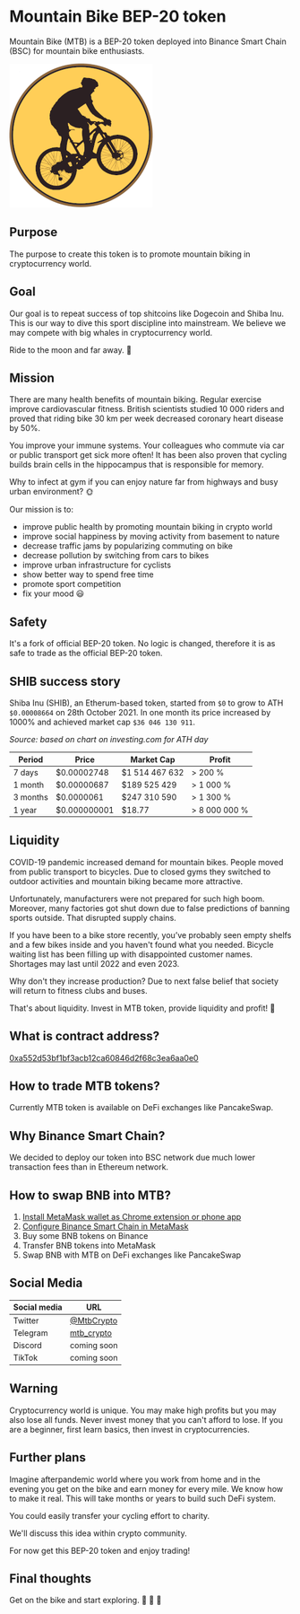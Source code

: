 # Mountain Bike BEP-20 token
Mountain Bike (MTB) is a BEP-20 token deployed into Binance Smart Chain (BSC) for mountain bike enthusiasts.

![MTB token](images/mtbcoin_256x256.png)

## Purpose

The purpose to create this token is to promote mountain biking in cryptocurrency world.

## Goal

Our goal is to repeat success of top shitcoins like Dogecoin and Shiba Inu. This is our way to dive this sport discipline into mainstream. We believe we may compete with big whales in cryptocurrency world.

Ride to the moon and far away. :rocket:

## Mission

There are many health benefits of mountain biking. Regular exercise improve cardiovascular fitness. British scientists studied 10 000 riders and proved that riding bike 30 km per week decreased coronary heart disease by 50%.

You improve your immune systems. Your colleagues who commute via car or public transport get sick more often! It has been also proven that cycling builds brain cells in the hippocampus that is responsible for memory.

Why to infect at gym if you can enjoy nature far from highways and busy urban environment? :sun_with_face:

Our mission is to:
* improve public health by promoting mountain biking in crypto world
* improve social happiness by moving activity from basement to nature
* decrease traffic jams by popularizing commuting on bike
* decrease pollution by switching from cars to bikes
* improve urban infrastructure for cyclists
* show better way to spend free time
* promote sport competition
* fix your mood :smiley:

## Safety

It's a fork of official BEP-20 token. No logic is changed, therefore it is as safe to trade as the official BEP-20 token.

## SHIB success story

Shiba Inu (SHIB), an Etherum-based token, started from `$0` to grow to ATH `$0.00008664` on 28th October 2021. In one month its price increased by 1000% and achieved market cap `$36 046 130 911`.

_Source: based on chart on investing.com for ATH day_

| Period | Price | Market Cap | Profit |
| ------ | ----- | ---------- | ------ |
| 7 days | $0.00002748 | $1 514 467 632 | > 200 % |
| 1 month | $0.00000687 | $189 525 429 | > 1 000 % |
| 3 months | $0.0000061 | $247 310 590 | > 1 300 % |
| 1 year | $0.000000001 | $18.77 | > 8 000 000 % |

## Liquidity

COVID-19 pandemic increased demand for mountain bikes. People moved from public transport to bicycles. Due to closed gyms they switched to outdoor activities and mountain biking became more attractive.

Unfortunately, manufacturers were not prepared for such high boom. Moreover, many factories got shut down due to false predictions of banning sports outside. That disrupted supply chains.

If you have been to a bike store recently, you’ve probably seen empty shelfs and a few bikes inside and you haven't found what you needed. Bicycle waiting list has been filling up with disappointed customer names. Shortages may last until 2022 and even 2023.

Why don't they increase production? Due to next false belief that society will return to fitness clubs and buses.

That's about liquidity. Invest in MTB token, provide liquidity and profit! :money_with_wings:

## What is contract address?

[0xa552d53bf1bf3acb12ca60846d2f68c3ea6aa0e0](https://bscscan.com/token/0xa552d53bf1bf3acb12ca60846d2f68c3ea6aa0e0)

## How to trade MTB tokens?

Currently MTB token is available on DeFi exchanges like PancakeSwap.

## Why Binance Smart Chain?

We decided to deploy our token into BSC network due much lower transaction fees than in Ethereum network.

## How to swap BNB into MTB?

1. [Install MetaMask wallet as Chrome extension or phone app](https://metamask.io/)
2. [Configure Binance Smart Chain in MetaMask](https://academy.binance.com/pl/articles/connecting-metamask-to-binance-smart-chain)
3. Buy some BNB tokens on Binance
4. Transfer BNB tokens into MetaMask
5. Swap BNB with MTB on DeFi exchanges like PancakeSwap

## Social Media

| Social media | URL |
| ------------ | --- |
| Twitter | [@MtbCrypto](https://twitter.com/MtbCrypto) |
| Telegram | [mtb_crypto](https://t.me/mtb_crypto) |
| Discord | coming soon |
| TikTok | coming soon |

## Warning

Cryptocurrency world is unique. You may make high profits but you may also lose all funds. Never invest money that you can't afford to lose. If you are a beginner, first learn basics, then invest in cryptocurrencies.

## Further plans

Imagine afterpandemic world where you work from home and in the evening you get on the bike and earn money for every mile. We know how to make it real. This will take months or years to build such DeFi system.

You could easily transfer your cycling effort to charity.

We'll discuss this idea within crypto community.

For now get this BEP-20 token and enjoy trading!

## Final thoughts

Get on the bike and start exploring. :cactus: :mushroom: :blossom: 
